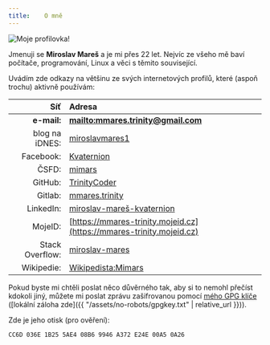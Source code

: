 ```yaml
---
title:    O mně
---
```

<img src="{{ '/assets/profile.jpg' | relative_url }}"
     alt="Moje profilovka!" class="mala-profilovka--left">

Jmenuji se __Miroslav Mareš__ a je mi přes 22 let. Nejvíc ze všeho mě baví počítače,
programování, Linux a věci s těmito související.

Uvádím zde odkazy na většinu ze svých internetových profilů, které (aspoň trochu) aktivně používám:

<div class="clear"></div>

Síť             | Adresa
---------------:|:-----------------------------------------------------------------------------------------
__e-mail:__     | [__mailto:mmares.trinity@gmail.com__](mailto:mmares.trinity@gmail.com)
blog na iDNES:  | [miroslavmares1](https://miroslavmares1.blog.idnes.cz/)
Facebook:       | [Kvaternion](https://facebook.com/Kvaternion)
ČSFD:           | [mimars](https://www.csfd.cz/uzivatel/225270-mimars/)
GitHub:         | [TrinityCoder](https://github.com/TrinityCoder)
Gitlab:         | [mmares.trinity](https://gitlab.com/mmares.trinity)
LinkedIn:       | [miroslav-mareš-kvaternion](https://www.linkedin.com/in/miroslav-mare%C5%A1-kvaternion/)
MojeID:         | [https://mmares-trinity.mojeid.cz](https://mmares-trinity.mojeid.cz)
Stack Overflow: | [miroslav-mares](https://stackoverflow.com/users/1003701/miroslav-mares)
Wikipedie:      | [Wikipedista:Mimars](https://cs.wikipedia.org/wiki/Wikipedista:Mimars)

Pokud byste mi chtěli poslat něco důvěrného tak, aby si to nemohl přečíst kdokoli jiný,
můžete mi poslat zprávu zašifrovanou pomocí [mého GPG klíče](https://mmares-trinity.mojeid.cz/pgpkey.html)
([lokální záloha zde]({{ "/assets/no-robots/gpgkey.txt" | relative_url }})).

Zde je jeho otisk (pro ověření):

```
CC6D 036E 1B25 5AE4 08B6 9946 A372 E24E 00A5 0A26
```
